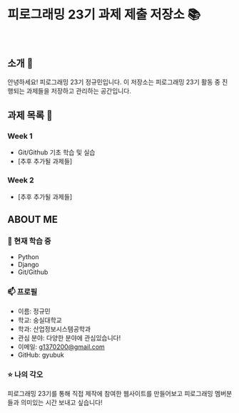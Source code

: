 # 피로그래밍 23기 과제 제출 저장소 📚

<br>

## 소개 🚀

안녕하세요! 피로그래밍 23기 정규민입니다.
이 저장소는 피로그래밍 23기 활동 중 진행되는 과제들을 저장하고 관리하는 공간입니다.
<br>

## 과제 목록 📕

### Week 1

- Git/Github 기초 학습 및 실습
- [추후 추가될 과제들]

### Week 2

- [추후 추가될 과제들]
  <br>

## ABOUT ME

### 🌱 현재 학습 중

- Python
- Django
- Git/Github

### 📫 프로필

- 이름: 정규민
- 학교: 숭실대학교
- 학과: 산업정보시스템공학과
- 관심 분야: 다양한 분야에 관심있습니다!
- 이메일: g1370200@gmail.com
- GitHub: gyubuk

### ⭐ 나의 각오

피로그래밍 23기를 통해 직접 제작에 참여한 웹사이트를 만들어보고 피로그래밍 멤버분들과 의미있는 시간 보내고 싶습니다!
